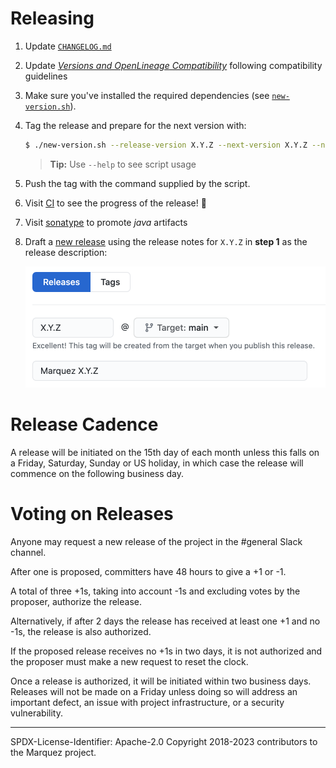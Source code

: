 # Releasing

1. Update [`CHANGELOG.md`](CHANGELOG.md)
2. Update [_Versions and OpenLineage Compatibility_](https://github.com/MarquezProject/marquez/blob/main/README.md#versions-and-openlineage-compatibility) following compatibility guidelines
3. Make sure you've installed the required dependencies (see [`new-version.sh`](new-version.sh)).
4. Tag the release and prepare for the next version with:

   ```bash
   $ ./new-version.sh --release-version X.Y.Z --next-version X.Y.Z --no-push
   ```

   > **Tip:** Use `--help` to see script usage

5. Push the tag with the command supplied by the script.
6. Visit [CI](https://app.circleci.com/pipelines/github/MarquezProject/marquez?branch=main) to see the progress of the release! :rocket:
7. Visit [sonatype](https://oss.sonatype.org) to promote _java_ artifacts
8. Draft a [new release](https://github.com/MarquezProject/marquez/releases/new) using the release notes for `X.Y.Z` in **step 1** as the release description:

   ![](./docs/assets/images/new-release.png)

# Release Cadence

A release will be initiated on the 15th day of each month unless this falls on a Friday, Saturday, Sunday or US holiday, in which case the release will commence on the following business day.

# Voting on Releases

Anyone may request a new release of the project in the #general Slack channel.

After one is proposed, committers have 48 hours to give a +1 or -1.

A total of three +1s, taking into account -1s and excluding votes by the proposer, authorize the release.

Alternatively, if after 2 days the release has received at least one +1 and no -1s, the release is also authorized.

If the proposed release receives no +1s in two days, it is not authorized and the proposer must make a new request to reset the clock.

Once a release is authorized, it will be initiated within two business days. Releases will not be made on a Friday unless doing so will address an important defect, an issue with project infrastructure, or a security vulnerability.

----
SPDX-License-Identifier: Apache-2.0
Copyright 2018-2023 contributors to the Marquez project.
